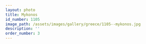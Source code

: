 ```yaml
---
layout: photo
title: Mykonos
id_number: 1105
image_path: /assets/images/gallery/greece/1105--mykonos.jpg
description: ''
order_number: 3
---
```

